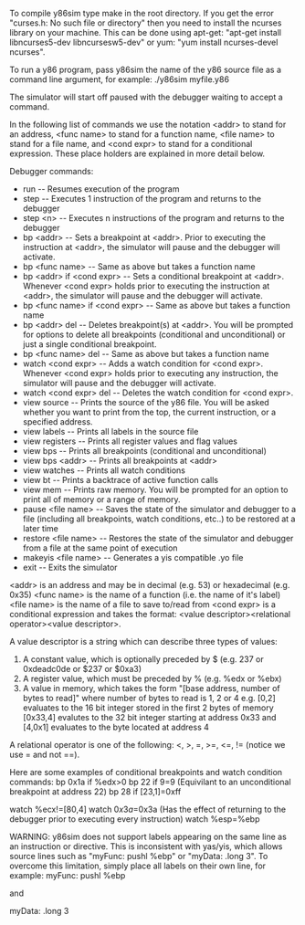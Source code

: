To compile y86sim type make in the root directory. If you get the error "curses.h: No such file or directory" then you need to install the ncurses library on your machine. This can be done using apt-get: "apt-get install libncurses5-dev libncursesw5-dev" or yum: "yum install ncurses-devel ncurses".

To run a y86 program, pass y86sim the name of the y86 source file as a command line argument, for example: ./y86sim myfile.y86

The simulator will start off paused with the debugger waiting to accept a command.

In the following list of commands we use the notation \<addr\> to stand for an address, \<func name\> to stand for a function name, \<file name\> to stand for a file name, and \<cond expr\> to stand for a conditional expression. These place holders are explained in more detail below.

Debugger commands:
 * run -- Resumes execution of the program
 * step -- Executes 1 instruction of the program and returns to the debugger
 * step \<n\> -- Executes n instructions of the program and returns to the debugger
 * bp \<addr\> -- Sets a breakpoint at \<addr\>. Prior to executing the instruction at \<addr\>, the simulator will pause and the debugger will activate.
 * bp \<func name\> -- Same as above but takes a function name
 * bp \<addr\> if \<cond expr\> -- Sets a conditional breakpoint at \<addr\>. Whenever \<cond expr\> holds prior to executing the instruction at \<addr\>, the simulator will pause and the debugger will activate.
 * bp \<func name\> if \<cond expr\> -- Same as above but takes a function name
 * bp \<addr\> del -- Deletes breakpoint(s) at \<addr\>. You will be prompted for options to delete all breakpoints (conditional and unconditional) or just a single conditional breakpoint.
 * bp \<func name\> del -- Same as above but takes a function name
 * watch \<cond expr\> -- Adds a watch condition for \<cond expr\>. Whenever \<cond expr\> holds prior to executing any instruction, the simulator will pause and the debugger will activate.
 * watch \<cond expr\> del -- Deletes the watch condition for \<cond expr\>. 
 * view source -- Prints the source of the y86 file. You will be asked whether you want to print from the top, the current instruction, or a specified address.
 * view labels -- Prints all labels in the source file
 * view registers -- Prints all register values and flag values
 * view bps -- Prints all breakpoints (conditional and unconditional)
 * view bps \<addr\> -- Prints all breakpoints at \<addr\>
 * view watches -- Prints all watch conditions
 * view bt -- Prints a backtrace of active function calls
 * view mem -- Prints raw memory. You will be prompted for an option to print all of memory or a range of memory.
 * pause \<file name\> -- Saves the state of the simulator and debugger to a file (including all breakpoints, watch conditions, etc..) to be restored at a later time
 * restore \<file name\> -- Restores the state of the simulator and debugger from a file at the same point of execution
 * makeyis \<file name\> -- Generates a yis compatible .yo file
 * exit -- Exits the simulator

\<addr\> is an address and may be in decimal (e.g. 53) or hexadecimal (e.g. 0x35)
\<func name\> is the name of a function (i.e. the name of it's label)
\<file name\> is the name of a file to save to/read from
\<cond expr\> is a conditional expression and takes the format: \<value descriptor\>\<relational operator\>\<value descriptor\>.

A value descriptor is a string which can describe three types of values:
 1. A constant value, which is optionally preceded by $ (e.g. 237 or 0xdeadc0de or $237 or $0xa3)
 2. A register value, which must be preceded by % (e.g. %edx or %ebx)
 3. A value in memory, which takes the form "[base address, number of bytes to read]"
         where number of bytes to read is 1, 2 or 4
	 e.g. [0,2] evaluates to the 16 bit integer stored in the first 2 bytes of memory
	      [0x33,4] evalutes to the 32 bit integer starting at address 0x33
          and [4,0x1] evaluates to the byte located at address 4

A relational operator is one of the following: \<, \>, =, \>=, \<=, != (notice we use = and not ==).

Here are some examples of conditional breakpoints and watch condition commands:
 bp 0x1a if %edx\>0
 bp 22 if 9=9 (Equivilant to an unconditional breakpoint at address 22)
 bp 28 if [23,1]=0xff

 watch %ecx!=[80,4]
 watch $0x3a=$0x3a (Has the effect of returning to the debugger prior to executing every instruction)
 watch %esp=%ebp

WARNING: y86sim does not support labels appearing on the same line as an instruction or directive. This is inconsistent with yas/yis, which allows source lines such as "myFunc: pushl %ebp" or "myData: .long 3". To overcome this limitation, simply place all labels on their own line, for example:
myFunc:
  pushl %ebp

and

myData:
  .long 3
